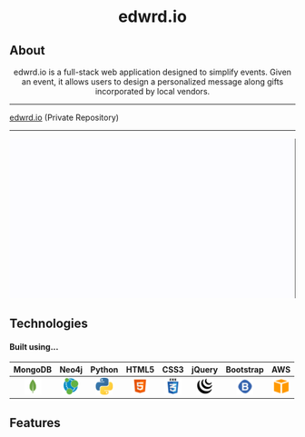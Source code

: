 <h1 align="center">
  <strong>edwrd.io</strong>
</h1>

## About


<center>
  edwrd.io is a full-stack web application designed to simplify events.  Given an event, it allows users to design a personalized message along gifts incorporated by local vendors.
</center>

---

[edwrd.io](https://bitbucket.org/n3n_us/edwrd.io/src/master/) (Private Repository)

---

<p align="center">
  <img src="https://raw.githubusercontent.com/Kelvin-K-Cho/readme/master/images/edwrd-main.gif">
</p>

## Technologies

<h4>Built using...</h4>

MongoDB                                                     |                                                     Neo4j                                                     |                                                     Python                                                     |                                                     HTML5                                                     |                                                     CSS3                                                     |                                                     jQuery                                                     |                                                     Bootstrap                                                     |                                                     AWS                                                     |
| :----------------------------------------------------------------------------------------------------------------: | :-----------------------------------------------------------------------------------------------------------: | :------------------------------------------------------------------------------------------------------------: | :-----------------------------------------------------------------------------------------------------------: | :-----------------------------------------------------------------------------------------------------------: | :-----------------------------------------------------------------------------------------------------------: | :----------------------------------------------------------------------------------------------------------: | :---------------------------------------------------------------------------------------------------------: |
| <img src="https://raw.githubusercontent.com/Kelvin-K-Cho/readme/master/images/icons/mongodb.png" height="30"> | <img src="https://raw.githubusercontent.com/Kelvin-K-Cho/readme/master/images/icons/neo4j.png" height="30"> | <img src="https://raw.githubusercontent.com/Kelvin-K-Cho/readme/master/images/icons/python.png" height="30"> | <img src="https://raw.githubusercontent.com/Kelvin-K-Cho/readme/master/images/icons/html5.png" height="30"> | <img src="https://raw.githubusercontent.com/Kelvin-K-Cho/readme/master/images/icons/css3.png" height="30"> | <img src="https://raw.githubusercontent.com/Kelvin-K-Cho/readme/master/images/icons/jquery.png" height="30"> | <img src="https://raw.githubusercontent.com/Kelvin-K-Cho/readme/master/images/icons/bootstrap.png" height="30"> | <img src="https://raw.githubusercontent.com/Kelvin-K-Cho/readme/master/images/icons/aws.png" height="30"> |

## Features
